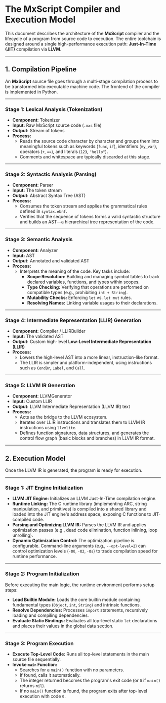# The MxScript Compiler and Execution Model

This document describes the architecture of the **MxScript** compiler and the lifecycle of a program from source code to execution. The entire toolchain is designed around a single high-performance execution path: **Just-In-Time (JIT)** compilation via **LLVM**.

---

## 1. Compilation Pipeline

An **MxScript** source file goes through a multi-stage compilation process to be transformed into executable machine code. The frontend of the compiler is implemented in Python.

---

### Stage 1: Lexical Analysis (Tokenization)

- **Component:** Tokenizer  
- **Input:** Raw MxScript source code (`.mxs` file)  
- **Output:** Stream of tokens  
- **Process:**  
  - Reads the source code character by character and groups them into meaningful tokens such as keywords (`func`, `if`), identifiers (`my_var`), operators (`+`, `==`), and literals (`123`, `"hello"`).
  - Comments and whitespace are typically discarded at this stage.

---

### Stage 2: Syntactic Analysis (Parsing)

- **Component:** Parser  
- **Input:** The token stream  
- **Output:** Abstract Syntax Tree (AST)  
- **Process:**  
  - Consumes the token stream and applies the grammatical rules defined in `syntax.ebnf`.
  - Verifies that the sequence of tokens forms a valid syntactic structure and builds an AST—a hierarchical tree representation of the code.

---

### Stage 3: Semantic Analysis

- **Component:** Analyzer  
- **Input:** AST  
- **Output:** Annotated and validated AST  
- **Process:**  
  - Interprets the meaning of the code. Key tasks include:
    - **Scope Resolution:** Building and managing symbol tables to track declared variables, functions, and types within scopes.
    - **Type Checking:** Verifying that operations are performed on compatible types (e.g., prohibiting `int + String`).
    - **Mutability Checks:** Enforcing `let` vs. `let mut` rules.
    - **Resolving Names:** Linking variable usages to their declarations.

---

### Stage 4: Intermediate Representation (LLIR) Generation

- **Component:** Compiler / LLIRBuilder  
- **Input:** The validated AST  
- **Output:** Custom high-level **Low-Level Intermediate Representation (LLIR)**  
- **Process:**  
  - Lowers the high-level AST into a more linear, instruction-like format.
  - The LLIR is simpler and platform-independent, using instructions such as `CondBr`, `Label`, and `Call`.

---

### Stage 5: LLVM IR Generation

- **Component:** LLVMGenerator  
- **Input:** Custom LLIR  
- **Output:** LLVM Intermediate Representation (LLVM IR) text  
- **Process:**  
  - Acts as the bridge to the LLVM ecosystem.
  - Iterates over LLIR instructions and translates them to LLVM IR instructions using `llvmlite`.
  - Defines function signatures, data structures, and generates the control flow graph (basic blocks and branches) in LLVM IR format.

---

## 2. Execution Model

Once the LLVM IR is generated, the program is ready for execution.

---

### Stage 1: JIT Engine Initialization

- **LLVM JIT Engine:** Initializes an LLVM Just-In-Time compilation engine.
- **Runtime Linking:** The C runtime library (implementing ARC, string manipulation, and primitives) is compiled into a shared library and loaded into the JIT engine's address space, exposing C functions to JIT-compiled code.
- **Parsing and Optimizing LLVM IR:** Parses the LLVM IR and applies optimization passes (e.g., dead code elimination, function inlining, loop unrolling).
- **Dynamic Optimization Control:** The optimization pipeline is configurable. Command-line arguments (e.g., `--opt-level=2`) can control optimization levels (`-O0`, `-O2`, `-Os`) to trade compilation speed for runtime performance.

---

### Stage 2: Program Initialization

Before executing the main logic, the runtime environment performs setup steps:

- **Load Builtin Module:** Loads the core builtin module containing fundamental types (`Object`, `int`, `String`) and intrinsic functions.
- **Resolve Dependencies:** Processes `import` statements, recursively loading and compiling dependencies.
- **Evaluate Static Bindings:** Evaluates all top-level static `let` declarations and places their values in the global data section.

---

### Stage 3: Program Execution

- **Execute Top-Level Code:** Runs all top-level statements in the main source file sequentially.
- **Invoke `main` Function:**  
  - Searches for a `main()` function with no parameters.
  - If found, calls it automatically.
  - The integer returned becomes the program's exit code (or `0` if `main()` returns `nil`).
  - If no `main()` function is found, the program exits after top-level execution with code `0`.
